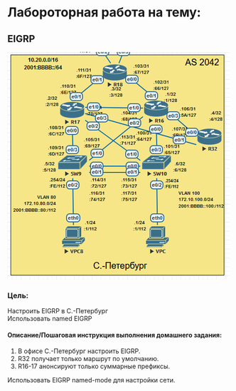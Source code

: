 # Лабороторная работа на тему:    
## EIGRP

![Alt text](https://github.com/bislogin/otus/blob/main/labs/lab07/topology.png)

### Цель:
Настроить EIGRP в С.-Петербург   
Использовать named EIGRP   

#### Описание/Пошаговая инструкция выполнения домашнего задания:
1. В офисе С.-Петербург настроить EIGRP.
2. R32 получает только маршрут по умолчанию.
3. R16-17 анонсируют только суммарные префиксы.      

Использовать EIGRP named-mode для настройки сети.   
